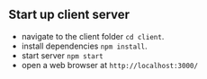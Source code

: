 ## Start up client server

 - navigate to the client folder `cd client`.
 - install dependencies `npm install`.
 - start server `npm start`
 - open a web browser at `http://localhost:3000/`